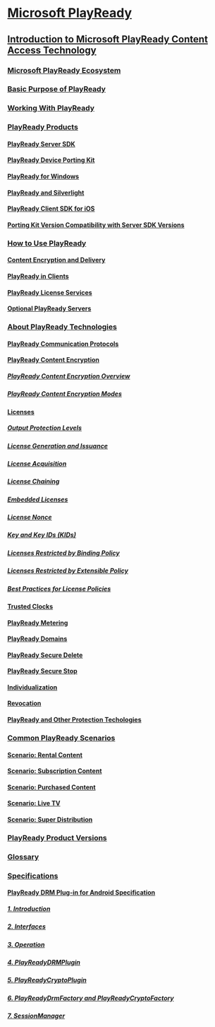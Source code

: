 # [Microsoft PlayReady](index.md)

## [Introduction to Microsoft PlayReady Content Access Technology](Overview/introductiontomicrosoftplayreadycontentaccesstechnology1.md)

### [Microsoft PlayReady Ecosystem](Overview/microsoftplayreadyecosystem.md)

### [Basic Purpose of PlayReady](Overview/basicpurposeofplayready.md)

### [Working With PlayReady](Overview/workingwithplayready.md)

### [PlayReady Products](Overview/playreadyproducts.md)

#### [PlayReady Server SDK](Overview/playreadyserversdk.md)

#### [PlayReady Device Porting Kit](Overview/playreadyportingkit.md)

#### [PlayReady for Windows](Overview/playreadypcsdk.md)

#### [PlayReady and Silverlight](Overview/playreadyandsilverlight.md)

#### [PlayReady Client SDK for iOS](Overview/playreadyproductios.md)

#### [Porting Kit Version Compatibility with Server SDK Versions](Overview/portingkitversioncompatibilitywithserversdkversions.md)

### [How to Use PlayReady](Overview/howtouseplayready.md)

#### [Content Encryption and Delivery](Overview/contentencryptionanddelivery.md)

#### [PlayReady in Clients](Overview/playreadyinclients.md)

#### [PlayReady License Services](Overview/playreadylicenseservices.md)

#### [Optional PlayReady Servers](Overview/optionalplayreadyservers.md)

### [About PlayReady Technologies](Overview/aboutplayreadytechnologies.md)

#### [PlayReady Communication Protocols](Overview/playreadycommunicationprotocols.md)

#### [PlayReady Content Encryption](Overview/playreadycontentencryption.md)

##### [PlayReady Content Encryption Overview](Overview/playreadycontentencryptionoverview.md)

##### [PlayReady Content Encryption Modes](Overview/playreadycontentencryptionmodes.md)

#### [Licenses](Overview/licenses.md)

##### [Output Protection Levels](Overview/outputprotectionlevels.md)

##### [License Generation and Issuance](Overview/licensegenerationandissuance.md)

##### [License Acquisition](Overview/licenseacquisition.md)

##### [License Chaining](Overview/licensechaining.md)

##### [Embedded Licenses](Overview/embeddedlicenses.md)

##### [License Nonce](Overview/licensenonce.md)

##### [Key and Key IDs (KIDs)](Overview/keyandkeyidskids1.md)

##### [Licenses Restricted by Binding Policy](Overview/licensesrestrictedbybindingpolicy.md)

##### [Licenses Restricted by Extensible Policy](Overview/licensesrestrictedbyextensiblepolicy.md)

##### [Best Practices for License Policies](Overview/bestpractices.md)

#### [Trusted Clocks](Overview/trustedclocks.md)

#### [PlayReady Metering](Overview/playreadymetering.md)

#### [PlayReady Domains](Overview/playreadydomains.md)

#### [PlayReady Secure Delete](Overview/playreadysecuredelete.md)

#### [PlayReady Secure Stop](Overview/playreadysecurestop.md)

#### [Individualization](Overview/individualization.md)

#### [Revocation](Overview/revocation.md)

#### [PlayReady and Other Protection Techologies](Overview/playreadyandotherprotectiontechnologies.md)

### [Common PlayReady Scenarios](Overview/commonplayreadyscenarios.md)

#### [Scenario: Rental Content](Overview/scenariorentalcontent.md)

#### [Scenario: Subscription Content](Overview/scenariosubscriptioncontent.md)

#### [Scenario: Purchased Content](Overview/scenariopurchasedcontent.md)

#### [Scenario: Live TV](Overview/scenariolivetv.md)

#### [Scenario: Super Distribution](Overview/scenariosuperdistribution.md)

### [PlayReady Product Versions](Overview/playreadyproductversions.md)

### [Glossary](Overview/glossary.md)

### [Specifications](Specifications/specifications1.md)

#### [PlayReady DRM Plug-in for Android Specification](Specifications/PlayReady_DRM_Plugin_for_Android/playreadydrmpluginforandroidspecification.md)

##### [1. Introduction](Specifications/PlayReady_DRM_Plugin_for_Android/1introduction8.md)

##### [2. Interfaces](Specifications/PlayReady_DRM_Plugin_for_Android/2interfaces.md)

##### [3. Operation](Specifications/PlayReady_DRM_Plugin_for_Android/3operation.md)

##### [4. PlayReadyDRMPlugin](Specifications/PlayReady_DRM_Plugin_for_Android/4playreadydrmplugin.md)

##### [5. PlayReadyCryptoPlugin](Specifications/PlayReady_DRM_Plugin_for_Android/5playreadycryptoplugin.md)

##### [6. PlayReadyDrmFactory and PlayReadyCryptoFactory](Specifications/PlayReady_DRM_Plugin_for_Android/6playreadydrmfactoryandplayreadycryptofactory.md)

##### [7. SessionManager](Specifications/PlayReady_DRM_Plugin_for_Android/7sessionmanager.md)
